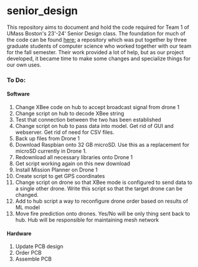 # senior_design

This repository aims to document and hold the code required for Team 1 of UMass Boston's 23'-24' Senior Design class. The foundation for much of the code can be found [here:](https://github.com/AbhiSharma04/Drone-Mesh-Communication-Network) a repository which was put together by three graduate students of computer science who worked together with our team for the fall semester. Their work provided a lot of help, but as our project developed, it became time to make some changes and specialize things for our own uses.

### To Do:

#### Software
1) Change XBee code on hub to accept broadcast signal from drone 1
2) Change script on hub to decode XBee string
3) Test that connection between the two has been established
4) Change script on hub to pass data into model. Get rid of GUI and webserver. Get rid of need for CSV files.
5) Back up files from Drone 1
6) Download Raspbian onto 32 GB microSD. Use this as a replacement for microSD currently in Drone 1.
7) Redownload all necessary libraries onto Drone 1
8) Get script working again on this new download
9) Install Mission Planner on Drone 1
10) Create script to get GPS coordinates
11) Change script on drone so that XBee mode is configured to send data to a single other drone. Write this script so that the target drone can be changed.
12) Add to hub script a way to reconfigure drone order based on results of ML model
13) Move fire prediction onto drones. Yes/No will be only thing sent back to hub. Hub will be responsible for maintaining mesh network
#### Hardware
1) Update PCB design
2) Order PCB
3) Assemble PCB
